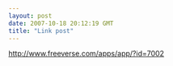 ```yaml
---
layout: post
date: 2007-10-18 20:12:19 GMT
title: "Link post"
---
```

<http://www.freeverse.com/apps/app/?id=7002>

